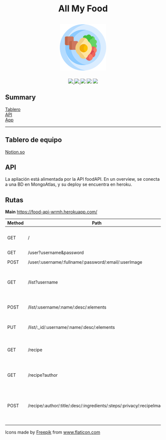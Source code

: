   <h1 align="center">All My Food <br><br>
  <img src="./Img/app_logo.png" width="150px">
  </h1>
  <p align="center">
    <a href="https://github.com/UCASV/entrega-de-proyecto-pdm-0120-editorial/releases/tag/v0.1.0">
      <img src="https://img.shields.io/badge/pre%20release-v0.1.0-blue"/>
    <a/>
    <a href="https://github.com/Walter26/foodAPI">
      <img src="https://img.shields.io/badge/npm-foodAPI-orange"/>
    </a>
    <img src="https://img.shields.io/badge/android--min-api%2019-lightgrey"/>
    <img src="https://img.shields.io/badge/android--target-api%2029-lightgrey"/>
    <img src="https://img.shields.io/badge/license-MIT-brightgreen"/>
  </p>
  
## Summary
[Tablero](#tablero-de-equipo)<br>
[API](#trabajo-de-api)<br>
[App](#trabajo-de-la-app)<br>

<hr>

## Tablero de equipo
[Notion.so](https://www.notion.so/Food-App-65fa094f2eb24290aebd059e03d679fa)

## API
La apliación está alimentada por la API foodAPI. En un overview, se conecta a una BD en MongoAtlas, y su deploy se encuentra en heroku.

## Rutas
**Main** https://food-api-wrmh.herokuapp.com/

| Method | Path                                                                   | Action                                                                 |
|--------|------------------------------------------------------------------------|------------------------------------------------------------------------|
| GET    | /                                                                      | Devuelve todos los usuarios registrados                                |
| GET    | /user?username&password                                                | Login                                                                  |
| POST   | /user/:username/:fullname/:password/:email/:userImage                  | Registra al usuario                                                    |
| GET    | /list?username                                                         | Obtiene todas las listas almacenadas de un usuario                     |
| POST   | /list/:username/:name/:desc/:elements                                  | Crea una lista para el usuario indicado                                |
| PUT    | /list/:_id/:username/:name/:desc/:elements                             | Actualiza la lista por su _id                                          |
| GET    | /recipe                                                                | Obtiene todas las recetas con privacidad pública                       |
| GET    | /recipe?author                                                        | Obtiene todas las recetas de un usuario                                |
| POST   | /recipe/:author/:title/:desc/:ingredients/:steps/:privacy/:recipeImage | Crea una receta, la privacidad depende de la configuración del usuario |

Icons made by <a href="https://www.flaticon.com/authors/freepik" title="Freepik">Freepik</a> from <a href="https://www.flaticon.com/" title="Flaticon"> www.flaticon.com</a>
